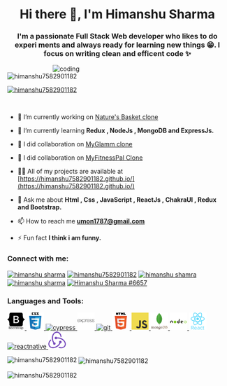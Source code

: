 <h1 align="center">Hi there 👋, I'm Himanshu Sharma</h1>
<h3 align="center">I'm a passionate Full Stack Web developer who likes to do experi ments and always ready for learning new things 😁. I focus on writing clean and efficent code ✨</h3>
<img align="right"  alt="coding" width="400" src="https://cdn.dribbble.com/users/1732368/screenshots/13868440/media/e5d35a4718deabcdc17dea202ed59373.gif"></img>

<p align="left"> <img src="https://komarev.com/ghpvc/?username=himanshu7582901182&label=Profile%20views&color=0e75b6&style=flat" alt="himanshu7582901182" /> </p>

<p align="left"> <a href="https://github.com/ryo-ma/github-profile-trophy"><img src="https://github-profile-trophy.vercel.app/?username=himanshu7582901182" alt="himanshu7582901182" /></a> </p>

<p align="left"> <a href="https://twitter.com/" target="blank"><img src="https://img.shields.io/twitter/follow/?logo=twitter&style=for-the-badge" alt="" /></a> </p>

- 🔭 I’m currently working on [Nature's Basket clone](https://tangerine-jelly-4c7754.netlify.app/)

- 🌱 I’m currently learning **Redux , NodeJs , MongoDB and ExpressJs.**

- 👯 I did collaboration on [MyGlamm clone](https://magnificent-starship-340b64.netlify.app/)

- 👯 I did collaboration on [MyFitnessPal Clone](https://myfitnesspal.netlify.app/)

- 👨‍💻 All of my projects are available at [https://himanshu7582901182.github.io/](https://himanshu7582901182.github.io/)

- 💬 Ask me about **Html , Css , JavaScript , ReactJs , ChakraUI , Redux and Bootstrap.**

- 📫 How to reach me **umon1787@gmail.com**

- ⚡ Fun fact **I think i am funny.**

<h3 align="left">Connect with me:</h3>
<p align="left">
<a href="https://linkedin.com/in/himanshu sharma" target="blank"><img align="center" src="https://raw.githubusercontent.com/rahuldkjain/github-profile-readme-generator/master/src/images/icons/Social/linked-in-alt.svg" alt="himanshu sharma" height="30" width="40" /></a>
<a href="https://codesandbox.com/himanshu7582901182" target="blank"><img align="center" src="https://raw.githubusercontent.com/rahuldkjain/github-profile-readme-generator/master/src/images/icons/Social/codesandbox.svg" alt="himanshu7582901182" height="30" width="40" /></a>
<a href="https://fb.com/himanshu shamra" target="blank"><img align="center" src="https://raw.githubusercontent.com/rahuldkjain/github-profile-readme-generator/master/src/images/icons/Social/facebook.svg" alt="himanshu shamra" height="30" width="40" /></a>
<a href="https://www.hackerrank.com/himanshu sharma" target="blank"><img align="center" src="https://raw.githubusercontent.com/rahuldkjain/github-profile-readme-generator/master/src/images/icons/Social/hackerrank.svg" alt="himanshu sharma" height="30" width="40" /></a>
<a href="https://discord.gg/Himanshu Sharma #6657" target="blank"><img align="center" src="https://raw.githubusercontent.com/rahuldkjain/github-profile-readme-generator/master/src/images/icons/Social/discord.svg" alt="Himanshu Sharma #6657" height="30" width="40" /></a>
</p>

<h3 align="left">Languages and Tools:</h3>
<p align="left"> <a href="https://getbootstrap.com" target="_blank" rel="noreferrer"> <img src="https://raw.githubusercontent.com/devicons/devicon/master/icons/bootstrap/bootstrap-plain-wordmark.svg" alt="bootstrap" width="40" height="40"/> </a> <a href="https://www.w3schools.com/css/" target="_blank" rel="noreferrer"> <img src="https://raw.githubusercontent.com/devicons/devicon/master/icons/css3/css3-original-wordmark.svg" alt="css3" width="40" height="40"/> </a> <a href="https://www.cypress.io" target="_blank" rel="noreferrer"> <img src="https://raw.githubusercontent.com/simple-icons/simple-icons/6e46ec1fc23b60c8fd0d2f2ff46db82e16dbd75f/icons/cypress.svg" alt="cypress" width="40" height="40"/> </a> <a href="https://expressjs.com" target="_blank" rel="noreferrer"> <img src="https://raw.githubusercontent.com/devicons/devicon/master/icons/express/express-original-wordmark.svg" alt="express" width="40" height="40"/> </a> <a href="https://git-scm.com/" target="_blank" rel="noreferrer"> <img src="https://www.vectorlogo.zone/logos/git-scm/git-scm-icon.svg" alt="git" width="40" height="40"/> </a> <a href="https://www.w3.org/html/" target="_blank" rel="noreferrer"> <img src="https://raw.githubusercontent.com/devicons/devicon/master/icons/html5/html5-original-wordmark.svg" alt="html5" width="40" height="40"/> </a> <a href="https://developer.mozilla.org/en-US/docs/Web/JavaScript" target="_blank" rel="noreferrer"> <img src="https://raw.githubusercontent.com/devicons/devicon/master/icons/javascript/javascript-original.svg" alt="javascript" width="40" height="40"/> </a> <a href="https://www.mongodb.com/" target="_blank" rel="noreferrer"> <img src="https://raw.githubusercontent.com/devicons/devicon/master/icons/mongodb/mongodb-original-wordmark.svg" alt="mongodb" width="40" height="40"/> </a> <a href="https://nodejs.org" target="_blank" rel="noreferrer"> <img src="https://raw.githubusercontent.com/devicons/devicon/master/icons/nodejs/nodejs-original-wordmark.svg" alt="nodejs" width="40" height="40"/> </a> <a href="https://reactjs.org/" target="_blank" rel="noreferrer"> <img src="https://raw.githubusercontent.com/devicons/devicon/master/icons/react/react-original-wordmark.svg" alt="react" width="40" height="40"/> </a> <a href="https://reactnative.dev/" target="_blank" rel="noreferrer"> <img src="https://reactnative.dev/img/header_logo.svg" alt="reactnative" width="40" height="40"/> </a> <a href="https://redux.js.org" target="_blank" rel="noreferrer"> <img src="https://raw.githubusercontent.com/devicons/devicon/master/icons/redux/redux-original.svg" alt="redux" width="40" height="40"/> </a> </p>

<p><img align="left" src="https://github-readme-stats.vercel.app/api/top-langs?username=himanshu7582901182&show_icons=true&locale=en&layout=compact" alt="himanshu7582901182" /></p>

<p>&nbsp;<img align="center" src="https://github-readme-stats.vercel.app/api?username=himanshu7582901182&show_icons=true&locale=en" alt="himanshu7582901182" /></p>

<p><img align="center" src="https://github-readme-streak-stats.herokuapp.com/?user=himanshu7582901182&" alt="himanshu7582901182" /></p>
